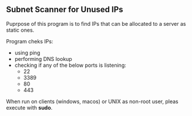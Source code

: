 ## Subnet Scanner for Unused IPs

Puprpose of this program is to find IPs that can be allocated to a server as static ones.

Program cheks IPs:
  - using ping
  - performing DNS lookup
  - checking if any of the below ports is listening:
      - 22
      - 3389
      - 80
      - 443

When run on clients (windows, macos) or UNIX as non-root user, pleas execute with **sudo**.
